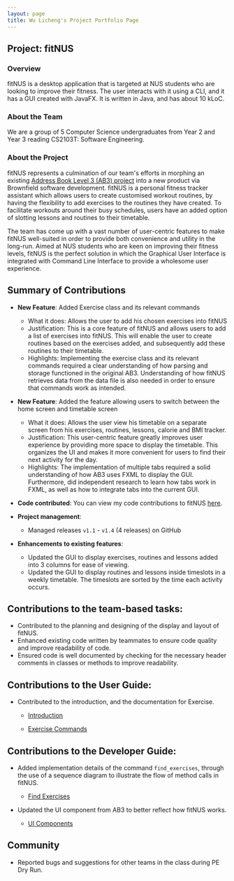 ```yaml
---
layout: page
title: Wu Licheng's Project Portfolio Page
---
```


## Project: fitNUS

### Overview

fitNUS is a desktop application that is targeted at NUS students who are looking to improve their fitness.
The user interacts with it using a CLI, and it has a GUI created with JavaFX. It is written in Java, and has about 10
kLoC.

### About the Team

We are a group of 5 Computer Science undergraduates from Year 2 and Year 3 reading CS2103T: Software Engineering.

### About the Project

fitNUS represents a culmination of our team's efforts in morphing an existing [Address Book Level 3 (AB3) project](https://github.com/se-edu/addressbook-level3)
into a new product via Brownfield software development. fitNUS is a personal fitness tracker assistant which allows
users to create customised workout routines, by having the flexibility to add exercises to the routines they have
created. To facilitate workouts around their busy schedules, users have an added option of slotting lessons and routines
to their timetable.

The team has come up with a vast number of user-centric features to make fitNUS well-suited in order to provide both
convenience and utility in the long-run. Aimed at NUS students who are keen on improving their fitness levels, fitNUS is
the perfect solution in which the Graphical User Interface is integrated with Command Line Interface to provide a
wholesome user experience.

## Summary of Contributions

* **New Feature**: Added Exercise class and its relevant commands
  * What it does: Allows the user to add his chosen exercises into fitNUS
  * Justification: This is a core feature of fitNUS and allows users to add a list of exercises into fitNUS. This will enable
  the user to create routines based on the exercises added, and subsequently add these routines to their timetable.
  * Highlights: Implementing the exercise class and its relevant commands required a clear understanding of how parsing
   and storage functioned in the original AB3. Understanding of how fitNUS retrieves data from the data file is also 
   needed in order to ensure that commands work as intended.
  
* **New Feature**: Added the feature allowing users to switch between the home screen and timetable screen
  * What it does: Allows the user view his timetable on a separate screen from his exercises, routines, lessons, calorie and
  BMI tracker.
  * Justification: This user-centric feature greatly improves user experience by providing more space to display the timetable. 
  This organizes the UI and makes it more convenient for users to find their next activity for the day.
  * Highlights: The implementation of multiple tabs required a solid understanding of how AB3 uses FXML to display the GUI. Furthermore,
  did independent research to learn how tabs work in FXML, as well as how to integrate tabs into the current GUI.

* **Code contributed**: You can view my code contributions to fitNUS [here](https://nus-cs2103-ay2021s1.github.io/tp-dashboard/#breakdown=true&search=licheng-wu&sort=groupTitle&sortWithin=title&since=2020-08-14&timeframe=commit&mergegroup=&groupSelect=groupByRepos&checkedFileTypes=docs~functional-code~test-code~other).

* **Project management**:
  * Managed releases `v1.1` - `v1.4` (4 releases) on GitHub

* **Enhancements to existing features**:
  * Updated the GUI to display exercises, routines and lessons added into 3 columns for ease of viewing.
  * Updated the GUI to display routines and lessons inside timeslots in a weekly timetable. The timeslots
  are sorted by the time each activity occurs.
  
## Contributions to the team-based tasks:

* Contributed to the planning and designing of the display and layout of fitNUS.
* Enhanced existing code written by teammates to ensure code quality and improve readability of code.
* Ensured code is well documented by checking for the necessary header comments in classes or methods to improve readability.

## Contributions to the User Guide:

* Contributed to the introduction, and the documentation for Exercise.

  * [Introduction](https://github.com/AY2021S1-CS2103T-T09-2/tp/blob/master/docs/UserGuide.md#1-introduction)

  * [Exercise Commands](https://github.com/AY2021S1-CS2103T-T09-2/tp/blob/master/docs/UserGuide.md#41-exercise)

## Contributions to the Developer Guide:

* Added implementation details of the command `find_exercises`, through the use of a sequence diagram
to illustrate the flow of method calls in fitNUS.

  * [Find Exercises](https://github.com/AY2021S1-CS2103T-T09-2/tp/blob/master/docs/DeveloperGuide.md#find-exercises)

* Updated the UI component from AB3 to better reflect how fitNUS works.

  * [UI Components](https://github.com/AY2021S1-CS2103T-T09-2/tp/blob/master/docs/DeveloperGuide.md#ui-component)

## Community
  * Reported bugs and suggestions for other teams in the class during PE Dry Run.
